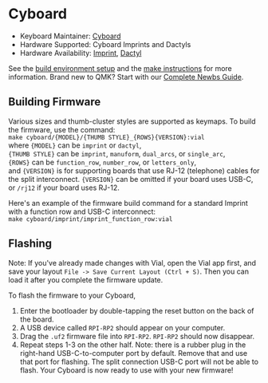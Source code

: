 # Cyboard

* Keyboard Maintainer: [Cyboard](https://github.com/Cyboard-DigitalTailor)
* Hardware Supported: Cyboard Imprints and Dactyls
* Hardware Availability: [Imprint](https://www.cyboard.digital/product-page/imprint), [Dactyl](https://www.cyboard.digital/product-page/custom-dactyl-manuform)

See the [build environment setup](https://docs.qmk.fm/#/getting_started_build_tools) and the [make instructions](https://docs.qmk.fm/#/getting_started_make_guide) for more information. Brand new to QMK? Start with our [Complete Newbs Guide](https://docs.qmk.fm/#/newbs).

## Building Firmware

Various sizes and thumb-cluster styles are supported as keymaps. To build the firmware, use the command:  
`make cyboard/{MODEL}/{THUMB STYLE}_{ROWS}{VERSION}:vial`  
where `{MODEL}` can be `imprint` or `dactyl`,  
`{THUMB STYLE}` can be `imprint`, `manuform`, `dual_arcs`, or `single_arc`,  
`{ROWS}` can be `function_row`, `number_row`, or `letters_only`,  
and `{VERSION}` is for supporting boards that use RJ-12 (telephone) cables for the split interconnect.  `{VERSION}` can be omitted if your board uses USB-C, or `/rj12` if your board uses RJ-12.  

Here's an example of the firmware build command for a standard Imprint with a function row and USB-C interconnect:  
`make cyboard/imprint/imprint_function_row:vial`

## Flashing

Note: If you've already made changes with Vial, open the Vial app first, and save your layout `File -> Save Current Layout (Ctrl + S)`.  Then you can load it after you complete the firmware update.

To flash the firmware to your Cyboard,
1. Enter the bootloader by double-tapping the reset button on the back of the board.
2. A USB device called `RPI-RP2` should appear on your computer.
3. Drag the `.uf2` firmware file into `RPI-RP2`.  `RPI-RP2` should now disappear.
4. Repeat steps 1-3 on the other half.  Note: there is a rubber plug in the right-hand USB-C-to-computer port by default. Remove that and use that port for flashing. The split connection USB-C port will not be able to flash.
Your Cyboard is now ready to use with your new firmware!
